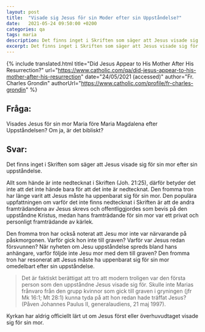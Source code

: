 ```yaml
---
layout: post
title:  "Visade sig Jesus för sin Moder efter sin Uppståndelse?"
date:   2021-05-24 09:50:00 +0200
categories: qa
tags: maria
description: Det finns inget i Skriften som säger att Jesus visade sig för sin mor efter sin uppståndelse. Allt som hände är inte nedtecknat i Skriften (Joh. 21:25), därför betyder det inte att det inte hände bara för att det inte är nedtecknat.
excerpt: Det finns inget i Skriften som säger att Jesus visade sig för sin mor efter sin uppståndelse. Allt som hände är inte nedtecknat i Skriften (Joh. 21:25), därför betyder det inte att det inte hände bara för att det inte är nedtecknat.
---
```



{% include translated.html 
    title="Did Jesus Appear to His Mother After His Resurrection?"
    url="https://www.catholic.com/qa/did-jesus-appear-to-his-mother-after-his-resurrection"
     date="24/05/2021 (accessed)" 
    author="Fr. Charles Grondin" 
    authorUrl="https://www.catholic.com/profile/fr-charles-grondin"
%}


## Fråga:
Visades Jesus för sin mor Maria före Maria Magdalena efter Uppståndelsen? Om ja, är det bibliskt?

## Svar:

Det finns inget i Skriften som säger att Jesus visade sig för sin mor efter sin uppståndelse.  

Allt som hände är inte nedtecknat i Skriften (Joh. 21:25), därför betyder det inte att det inte hände bara för att det inte är nedtecknat.  Den fromma tron har länge varit att Jesus måste ha uppenbarat sig för sin mor.  Den populära uppfattningen om varför det inte finns nedtecknat i Skriften är att de andra framträdandena av Jesus skrevs och offentliggjordes som bevis på den uppståndne Kristus, medan hans framträdande för sin mor var ett privat och personligt framträdande av kärlek. 

Den fromma tron har också noterat att Jesu mor inte var närvarande på påskmorgonen.  Varför gick hon inte till graven?  Varför var Jesus redan försvunnen?  När nyheten om Jesu uppståndelse spreds bland hans anhängare, varför följde inte Jesu mor med dem till graven?  Den fromma tron har resonerat att Jesus måste ha uppenbarat sig för sin mor omedelbart efter sin uppståndelse.

> Det är faktiskt berättigat att tro att modern troligen var den första person som den uppståndne Jesus visade sig för. Skulle inte Marias frånvaro från den grupp kvinnor som gick till graven i gryningen (jfr Mk 16:1; Mt 28:1) kunna tyda på att hon redan hade träffat Jesus?
> (Påven Johannes Paulus II, generalaudiens, 21 maj 1997).



Kyrkan har aldrig officiellt lärt ut om Jesus först eller överhuvudtaget visade sig för sin mor. 